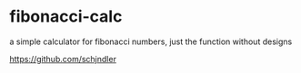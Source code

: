 # fibonacci-calc

a simple calculator for fibonacci numbers, just the function without designs

https://github.com/schjndler
